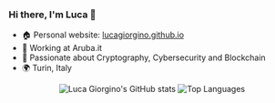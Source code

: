 ### Hi there, I'm Luca 👋

<!--
**lucagiorgino/lucagiorgino** is a ✨ _special_ ✨ repository because its `README.md` (this file) appears on your GitHub profile.

Here are some ideas to get you started:

- 🔭 I’m currently working on ...
- 🌱 I’m currently learning ...
- 👯 I’m looking to collaborate on ...
- 🤔 I’m looking for help with ...
- 💬 Ask me about ...
- 📫 How to reach me: ...
- 😄 Pronouns: ...
- ⚡ Fun fact: ...
-->

- 🏠 Personal website: [lucagiorgino.github.io](https://lucagiorgino.github.io/)
- 💼 Working at Aruba.it
- 🌱 Passionate about Cryptography, Cybersecurity and Blockchain
- 🌍 Turin, Italy


<p align="center">
  <img src="https://github-readme-stats.vercel.app/api?username=lucagiorgino&show_icons=true&theme=radical&include_all_commits=true" alt="Luca Giorgino's GitHub stats" />
  <img src="https://github-readme-stats.vercel.app/api/top-langs/?username=lucagiorgino&layout=compact&theme=radical&hide=TeX,CSS,HTML" alt="Top Languages" />
</p>
